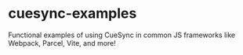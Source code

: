 # cuesync-examples
Functional examples of using CueSync in common JS frameworks like Webpack, Parcel, Vite, and more!
